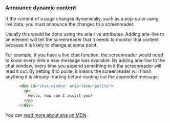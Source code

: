 ### Announce dynamic content

If the content of a page changes dynamically, such as a pop-up or using live data, you must announce the changes to a screenreader.

Usually this would be done using the aria-live attributes. Adding aria-live to an element will tell the screenreader that it needs to monitor that content because it is likely to change at some point.

For example, if you have a live chat function, the screenreader would need to know every time a new message was available. By adding aria-live to the chat window, every time you append something to it the screenreader will read it out. By setting it to polite, it means the screenreader will finish anything it is already reading before reading out the appended message.
```html
      <div id="chat-window" aria-live="polite">
        <p>
          Hello, how can I assist you?
        </p>
      </div>
```

You can [read more about aria on MDN](https://developer.mozilla.org/en-US/docs/Web/Accessibility/ARIA).

